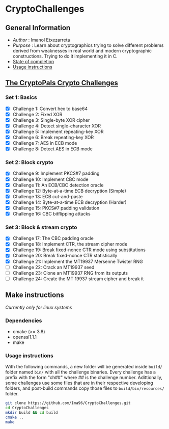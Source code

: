 # CryptoChallenges
## General Information
- *Author*	: Imanol Etxezarreta
- *Purpose*	: Learn about cryptographics trying to solve different problems derived from weaknesses in real world and modern cryptographic constructions. Trying to do it implementing it in C.
- [State of completion](#the-cryptopals-crypto-challenges)
- [Usage instructions](#usage-instructions)

## [The CryptoPals Crypto Challenges](https://www.cryptopals.com/)
### Set 1: Basics
- [x] Challenge 1: Convert hex to base64
- [x] Challenge 2: Fixed XOR
- [x] Challenge 3: Single-byte XOR cipher
- [x] Challenge 4: Detect single-character XOR
- [x] Challenge 5: Implement repeating-key XOR
- [x] Challenge 6: Break repeating-key XOR
- [x] Challenge 7: AES in ECB mode
- [x] Challenge 8: Detect AES in ECB mode

### Set 2: Block crypto
- [x] Challenge 9: Implement PKCS#7 padding
- [x] Challenge 10: Implement CBC mode
- [x] Challenge 11: An ECB/CBC detection oracle
- [x] Challenge 12: Byte-at-a-time ECB decryption (Simple)
- [x] Challenge 13: ECB cut-and-paste
- [x] Challenge 14: Byte-at-a-time ECB decryption (Harder)
- [x] Challenge 15: PKCS#7 padding validation
- [x] Challenge 16: CBC bitflipping attacks

### Set 3: Block & stream crypto
- [x] Challenge 17: The CBC padding oracle
- [x] Challenge 18: Implement CTR, the stream cipher mode
- [x] Challenge 19: Break fixed-nonce CTR mode using substitutions
- [x] Challenge 20: Break fixed-nonce CTR statistically
- [x] Challenge 21: Implement the MT19937 Mersenne Twister RNG
- [ ] Challenge 22: Crack an MT19937 seed
- [ ] Challenge 23: Clone an MT19937 RNG from its outputs
- [ ] Challenge 24: Create the MT 19937 stream cipher and break it

## Make instructions
*Currently only for linux systems*
### Dependencies
- cmake (>= 3.8)
- openssl1.1.1
- make

### Usage instructions
With the following commands, a new folder will be generated inside `build/` folder named `bin/` with all the challenge binaries. Every challenge has a prefix with the form "ch##" where ## is the challenge number. Adittionally, some challenges use some files that are in their respective developing folders, and post-build commands copy those files to `build/bin/resources/` folder.
```bash
git clone https://github.com/Ima96/CryptoChallenges.git
cd CryptoChallenges
mkdir build && cd build
cmake ..
make
```

